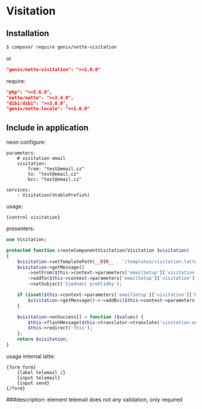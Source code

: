 Visitation
==========

Installation
------------

```sh
$ composer require geniv/nette-visitation
```
or
```json
"geniv/nette-visitation": ">=1.0.0"
```

require:
```json
"php": ">=5.6.0",
"nette/nette": ">=2.4.0",
"dibi/dibi": ">=3.0.0",
"geniv/nette-locale": ">=1.0.0"
```

Include in application
----------------------

neon configure:
```neon
parameters:
    # visitation email
    visitation:
        from: "test@email.cz"
        to: "test@email.cz"
        bcc: "test@email.cz"

services:
    - Visitation(%tablePrefix%)
```

usage:
```latte
{control visitation}
```

presenters:
```php
use Visitation;

protected function createComponentVisitation(Visitation $visitation)
{
    $visitation->setTemplatePath(__DIR__ . '/templates/visitation.latte');
    $visitation->getMessage()
        ->setFrom($this->context->parameters['emailSetup']['visitation']['from'])
        ->addTo($this->context->parameters['emailSetup']['visitation']['to'])
        ->setSubject('Sjednání prohlídky');

    if (isset($this->context->parameters['emailSetup']['visitation']['bcc'])){
        $visitation->getMessage()->->addBcc($this->context->parameters['emailSetup']['visitation']['bcc']);
    }

    $visitation->onSuccess[] = function ($values) {
        $this->flashMessage($this->translator->translate('visitation-onsuccess'), 'info');
        $this->redirect('this');
    };
    return $visitation;
}
```

usage internal latte:
```latte
{form form}
    {label telemail /}
    {input telemail}
    {input send}
{/form}
```

###description:
element telemail does not any validation, only required
